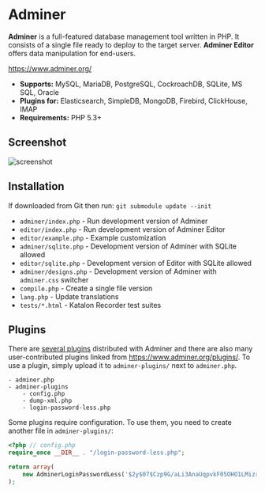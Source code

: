 # Adminer

**Adminer** is a full-featured database management tool written in PHP.
It consists of a single file ready to deploy to the target server.
**Adminer Editor** offers data manipulation for end-users.

https://www.adminer.org/

- **Supports:** MySQL, MariaDB, PostgreSQL, CockroachDB, SQLite, MS SQL, Oracle
- **Plugins for:** Elasticsearch, SimpleDB, MongoDB, Firebird, ClickHouse, IMAP
- **Requirements:** PHP 5.3+

## Screenshot
![screenshot](https://www.adminer.org/static/screenshots/table.png)

## Installation
If downloaded from Git then run: `git submodule update --init`

- `adminer/index.php` - Run development version of Adminer
- `editor/index.php` - Run development version of Adminer Editor
- `editor/example.php` - Example customization
- `adminer/sqlite.php` - Development version of Adminer with SQLite allowed
- `editor/sqlite.php` - Development version of Editor with SQLite allowed
- `adminer/designs.php` - Development version of Adminer with `adminer.css` switcher
- `compile.php` - Create a single file version
- `lang.php` - Update translations
- `tests/*.html` - Katalon Recorder test suites

## Plugins
There are [several plugins](plugins/) distributed with Adminer and there are also many user-contributed plugins linked from https://www.adminer.org/plugins/.
To use a plugin, simply upload it to `adminer-plugins/` next to `adminer.php`.

```
- adminer.php
- adminer-plugins
    - config.php
    - dump-xml.php
    - login-password-less.php
```

Some plugins require configuration. To use them, you need to create another file in `adminer-plugins/`:

```php
<?php // config.php
require_once __DIR__ . "/login-password-less.php";

return array(
    new AdminerLoginPasswordLess('$2y$07$Czp9G/aLi3AnaUqpvkF05OHO1LMizrAgMLvnaOdvQovHaRv28XDhG'),
);
```
